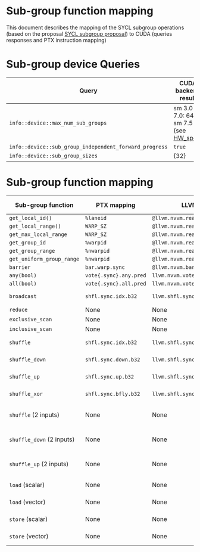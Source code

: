 # Sub-group function mapping
This document describes the mapping of the SYCL subgroup operations (based on the proposal [SYCL subgroup proposal](../extensions/sub_group_ndrange/sub_group_ndrange.md)) to CUDA (queries responses and PTX instruction mapping)

# Sub-group device Queries

| Query                                                  | CUDA backend result                           |
| ---------------                                        | -------------------------                     |
| `info::device::max_num_sub_groups`                     | sm 3.0 to 7.0: 64; sm 7.5 32  (see [HW_spec]) |
| `info::device::sub_group_independent_forward_progress` | `true`                                        |
| `info::device::sub_group_sizes`                        | {32}                                          |

# Sub-group function mapping


| Sub-group function        | PTX mapping               | LLVM Intrinsic                      | Min version     | Note                                                                                     |
| ---------------           | ------------------------- | -------------                       | --------------- | ---------------                                                                          |
| `get_local_id()`          | `%laneid`                 | `@llvm.nvvm.read.ptx.sreg.laneid`   |                 |                                                                                          |
| `get_local_range()`       | `WARP_SZ`                 | `@llvm.nvvm.read.ptx.sreg.warpsize` |                 |                                                                                          |
| `get_max_local_range`     | `WARP_SZ`                 | `@llvm.nvvm.read.ptx.sreg.warpsize` |                 |                                                                                          |
| `get_group_id`            | `%warpid`                 | `@llvm.nvvm.read.ptx.sreg.warpid`   |                 |                                                                                          |
| `get_group_range`         | `%nwarpid`                | `@llvm.nvvm.read.ptx.sreg.nwarpid`  |                 |                                                                                          |
| `get_uniform_group_range` | `%nwarpid`                | `@llvm.nvvm.read.ptx.sreg.nwarpid`  |                 |                                                                                          |
| `barrier`                 | `bar.warp.sync`           | `@llvm.nvvm.bar.warp.sync`          |                 |                                                                                          |
| `any(bool)`               | `vote{.sync}.any.pred`    | `llvm.nvvm.vote.any{.sync}`         |                 |                                                                                          |
| `all(bool)`               | `vote{.sync}.all.pred`    | `llvm.nvvm.vote.all{.sync}`         |                 |                                                                                          |
| `broadcast`               | `shfl.sync.idx.b32`       | `llvm.shfl.sync.idx.{f32,i32}`      | `sm_30`         | Only implemented for float and int32 in LLVM but should extendable                       |
| `reduce`                  | None                      | None                                |                 | [cuda_reduce]                                                                            |
| `exclusive_scan`          | None                      | None                                |                 | [cuda_scan_example]/[ptx_scan_example]                                                   |
| `inclusive_scan`          | None                      | None                                |                 | [cuda_scan_example]/[ptx_scan_example]                                                   |
| `shuffle`                 | `shfl.sync.idx.b32`       | `llvm.shfl.sync.idx.{f32,i32}`      | `sm_30`         | Insn only for 32 bits. Requires emulation for non 32-bits.                               |
| `shuffle_down`            | `shfl.sync.down.b32`      | `llvm.shfl.sync.down.{f32,i32}`     | `sm_30`         | Insn only for 32 bits. Requires emulation for non 32-bits.                               |
| `shuffle_up`              | `shfl.sync.up.b32`        | `llvm.shfl.sync.up.{f32,i32}`       | `sm_30`         | Insn only for 32 bits. Requires emulation for non 32-bits.                               |
| `shuffle_xor`             | `shfl.sync.bfly.b32`      | `llvm.shfl.sync.bfly.{f32,i32}`     | `sm_30`         | Insn only for 32 bits. Requires emulation for non 32-bits.                               |
| `shuffle` (2 inputs)      | None                      | None                                |                 | Can be implemented using CUDA shuffle function (non in-place modification + predication) |
| `shuffle_down` (2 inputs) | None                      | None                                |                 | Can be implemented using CUDA shuffle function (non in-place modification + predication) |
| `shuffle_up` (2 inputs)   | None                      | None                                |                 | Can be implemented using CUDA shuffle function (non in-place modification + predication) |
| `load` (scalar)           | None                      | None                                |                 | Maps to normal load, guarantees coalesced access                                         |
| `load` (vector)           | None                      | None                                |                 | Maps to normal load, guarantees coalesced access                                         |
| `store` (scalar)          | None                      | None                                |                 | Maps to normal store, guarantees coalesced access                                        |
| `store` (vector)          | None                      | None                                |                 | Maps to normal store, guarantees coalesced access                                        |



[cuda_reduce]: https://docs.nvidia.com/cuda/cuda-c-programming-guide/index.html#warp-examples-reduction
[ptx_scan_example]: https://docs.nvidia.com/cuda/parallel-thread-execution/index.html#data-movement-and-conversion-instructions-shfl
[cuda_scan_example]: https://docs.nvidia.com/cuda/cuda-c-programming-guide/index.html#warp-examples
[HW_spec]: https://docs.nvidia.com/cuda/cuda-c-programming-guide/index.html#features-and-technical-specifications
